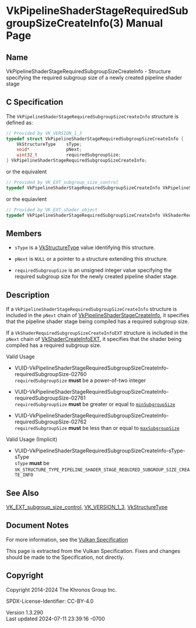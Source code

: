 # VkPipelineShaderStageRequiredSubgroupSizeCreateInfo(3) Manual Page

## Name

VkPipelineShaderStageRequiredSubgroupSizeCreateInfo - Structure
specifying the required subgroup size of a newly created pipeline shader
stage



## <a href="#_c_specification" class="anchor"></a>C Specification

The `VkPipelineShaderStageRequiredSubgroupSizeCreateInfo` structure is
defined as:

``` c
// Provided by VK_VERSION_1_3
typedef struct VkPipelineShaderStageRequiredSubgroupSizeCreateInfo {
    VkStructureType    sType;
    void*              pNext;
    uint32_t           requiredSubgroupSize;
} VkPipelineShaderStageRequiredSubgroupSizeCreateInfo;
```

or the equivalent

``` c
// Provided by VK_EXT_subgroup_size_control
typedef VkPipelineShaderStageRequiredSubgroupSizeCreateInfo VkPipelineShaderStageRequiredSubgroupSizeCreateInfoEXT;
```

or the equiavlent

``` c
// Provided by VK_EXT_shader_object
typedef VkPipelineShaderStageRequiredSubgroupSizeCreateInfo VkShaderRequiredSubgroupSizeCreateInfoEXT;
```

## <a href="#_members" class="anchor"></a>Members

- `sType` is a [VkStructureType](https://registry.khronos.org/vulkan/specs/1.3-extensions/man/html/VkStructureType.html) value identifying
  this structure.

- `pNext` is `NULL` or a pointer to a structure extending this
  structure.

- <span id="pipelines-required-subgroup-size"></span>
  `requiredSubgroupSize` is an unsigned integer value specifying the
  required subgroup size for the newly created pipeline shader stage.

## <a href="#_description" class="anchor"></a>Description

If a `VkPipelineShaderStageRequiredSubgroupSizeCreateInfo` structure is
included in the `pNext` chain of
[VkPipelineShaderStageCreateInfo](https://registry.khronos.org/vulkan/specs/1.3-extensions/man/html/VkPipelineShaderStageCreateInfo.html),
it specifies that the pipeline shader stage being compiled has a
required subgroup size.

If a `VkShaderRequiredSubgroupSizeCreateInfoEXT` structure is included
in the `pNext` chain of
[VkShaderCreateInfoEXT](https://registry.khronos.org/vulkan/specs/1.3-extensions/man/html/VkShaderCreateInfoEXT.html), it specifies that
the shader being compiled has a required subgroup size.

Valid Usage

- <a
  href="#VUID-VkPipelineShaderStageRequiredSubgroupSizeCreateInfo-requiredSubgroupSize-02760"
  id="VUID-VkPipelineShaderStageRequiredSubgroupSizeCreateInfo-requiredSubgroupSize-02760"></a>
  VUID-VkPipelineShaderStageRequiredSubgroupSizeCreateInfo-requiredSubgroupSize-02760  
  `requiredSubgroupSize` **must** be a power-of-two integer

- <a
  href="#VUID-VkPipelineShaderStageRequiredSubgroupSizeCreateInfo-requiredSubgroupSize-02761"
  id="VUID-VkPipelineShaderStageRequiredSubgroupSizeCreateInfo-requiredSubgroupSize-02761"></a>
  VUID-VkPipelineShaderStageRequiredSubgroupSizeCreateInfo-requiredSubgroupSize-02761  
  `requiredSubgroupSize` **must** be greater or equal to <a
  href="https://registry.khronos.org/vulkan/specs/1.3-extensions/html/vkspec.html#limits-minSubgroupSize"
  target="_blank" rel="noopener"><code>minSubgroupSize</code></a>

- <a
  href="#VUID-VkPipelineShaderStageRequiredSubgroupSizeCreateInfo-requiredSubgroupSize-02762"
  id="VUID-VkPipelineShaderStageRequiredSubgroupSizeCreateInfo-requiredSubgroupSize-02762"></a>
  VUID-VkPipelineShaderStageRequiredSubgroupSizeCreateInfo-requiredSubgroupSize-02762  
  `requiredSubgroupSize` **must** be less than or equal to <a
  href="https://registry.khronos.org/vulkan/specs/1.3-extensions/html/vkspec.html#limits-maxSubgroupSize"
  target="_blank" rel="noopener"><code>maxSubgroupSize</code></a>

Valid Usage (Implicit)

- <a
  href="#VUID-VkPipelineShaderStageRequiredSubgroupSizeCreateInfo-sType-sType"
  id="VUID-VkPipelineShaderStageRequiredSubgroupSizeCreateInfo-sType-sType"></a>
  VUID-VkPipelineShaderStageRequiredSubgroupSizeCreateInfo-sType-sType  
  `sType` **must** be
  `VK_STRUCTURE_TYPE_PIPELINE_SHADER_STAGE_REQUIRED_SUBGROUP_SIZE_CREATE_INFO`

## <a href="#_see_also" class="anchor"></a>See Also

[VK_EXT_subgroup_size_control](https://registry.khronos.org/vulkan/specs/1.3-extensions/man/html/VK_EXT_subgroup_size_control.html),
[VK_VERSION_1_3](https://registry.khronos.org/vulkan/specs/1.3-extensions/man/html/VK_VERSION_1_3.html),
[VkStructureType](https://registry.khronos.org/vulkan/specs/1.3-extensions/man/html/VkStructureType.html)

## <a href="#_document_notes" class="anchor"></a>Document Notes

For more information, see the <a
href="https://registry.khronos.org/vulkan/specs/1.3-extensions/html/vkspec.html#VkPipelineShaderStageRequiredSubgroupSizeCreateInfo"
target="_blank" rel="noopener">Vulkan Specification</a>

This page is extracted from the Vulkan Specification. Fixes and changes
should be made to the Specification, not directly.

## <a href="#_copyright" class="anchor"></a>Copyright

Copyright 2014-2024 The Khronos Group Inc.

SPDX-License-Identifier: CC-BY-4.0

Version 1.3.290  
Last updated 2024-07-11 23:39:16 -0700

